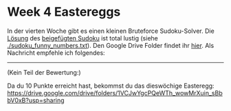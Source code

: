 # Week 4 Eastereggs

In der vierten Woche gibt es einen kleinen Bruteforce Sudoku-Solver.
Die [Lösung](./solution.txt) des [beigefügten Sudoku](./sudoku.txt) ist total lustig (siehe [./sudoku_funny_numbers.txt](./sudoku_funny_numbers.txt)).
Den Google Drive Folder findet ihr [hier](https://drive.google.com/drive/folders/1VCJwYgcPQeWTh_wowMrXuin_sBbbV0xB?usp=sharing).
Als Nachricht empfehle ich folgendes:

---

(Kein Teil der Bewertung:)

Da du 10 Punkte erreicht hast, bekommst du das dieswöchige Easteregg:
https://drive.google.com/drive/folders/1VCJwYgcPQeWTh_wowMrXuin_sBbbV0xB?usp=sharing
